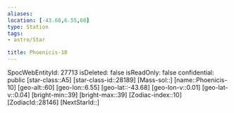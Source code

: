 ```yaml
---
aliases: 
location: [-43.68,6.55,60]
type: Station
tags:
- astro/Star

title: Phoenicis-10
---
```

SpocWebEntityId: 27713
isDeleted: false
isReadOnly: false
confidential: public
[star-class::A5]
[star-class-id::28189]
[Mass-sol::]
[name::Phoenicis-10]
[geo-alt::60]
[geo-lon::6.55]
[geo-lat::-43.68]
[geo-lon-v::0.01]
[geo-lat-v::0.04]
[bright-min::39]
[bright-max::39]
[Zodiac-index::10]
[ZodiacId::28146]
[NextStarId::]



